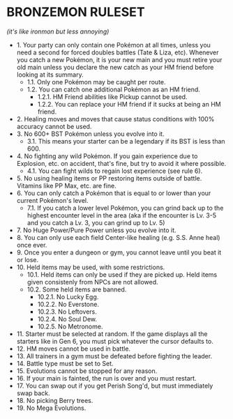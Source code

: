 # BRONZEMON RULESET 

_(it's like ironmon but less annoying)_

* 1\. Your party can only contain one Pokémon at all times, unless you need a second for forced doubles battles (Tate & Liza, etc). Whenever you catch a new Pokémon, it is your new main and you must retire your old main unless you declare the new catch as your HM friend before looking at its summary.
    * 1.1\. Only one Pokémon may be caught per route.
    * 1.2\. You can catch one additional Pokémon as an HM friend.
        * 1.2.1\. HM Friend abilities like Pickup cannot be used.
        * 1.2.2\. You can replace your HM friend if it sucks at being an HM friend.
* 2\. Healing moves and moves that cause status conditions with 100% accuracy cannot be used.
* 3\. No 600+ BST Pokémon unless you evolve into it.
    * 3.1\. This means your starter can be a legendary if its BST is less than 600.
* 4\. No fighting any wild Pokémon. If you gain experience due to Explosion, etc. on accident, that's fine, but try to avoid it where possible.
    * 4.1\. You can fight wilds to regain lost experience (see rule 6).
* 5\. No using healing items or PP restoring items outside of battle. Vitamins like PP Max, etc. are fine.
* 6\. You can only catch a Pokémon that is equal to or lower than your current Pokémon's level. 
    * 7.1\. If you catch a lower level Pokémon, you can grind back up to the highest encounter level in the area (aka if the encounter is Lv. 3-5 and you catch a Lv. 3, you can grind up to Lv. 5)
* 7\. No Huge Power/Pure Power unless you evolve into it.
* 8\. You can only use each field Center-like healing (e.g. S.S. Anne heal) once ever.
* 9\. Once you enter a dungeon or gym, you cannot leave until you beat it or lose.
* 10\. Held items may be used, with some restrictions.
   * 10.1\. Held items can only be used if they are picked up. Held items given consistenly from NPCs are not allowed.
   * 10.2\. Some held items are banned.
      * 10.2.1\. No Lucky Egg.
      * 10.2.2\. No Everstone.
      * 10.2.3\. No Leftovers.
      * 10.2.4\. No Soul Dew.
      * 10.2.5\. No Metronome.
* 11\. Starter must be selected at random. If the game displays all the starters like in Gen 6, you must pick whatever the cursor defaults to.
* 12\. HM moves cannot be used in battle.
* 13\. All trainers in a gym must be defeated before fighting the leader.
* 14\. Battle type must be set to Set.
* 15\. Evolutions cannot be stopped for any reason.
* 16\. If your main is fainted, the run is over and you must restart.
* 17\. You can swap out if you get Perish Song'd, but must immediately swap back.
* 18\. No picking Berry trees.
* 19\. No Mega Evolutions.
